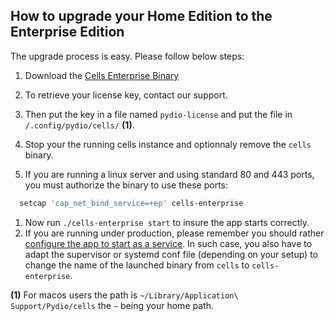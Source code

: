 ## How to upgrade your Home Edition to the Enterprise Edition

The upgrade process is easy. Please follow below steps:

1. Download the [Cells Enterprise Binary](https://pydio.com/en/download)
2. To retrieve your license key, contact our support.
3. Then put the key in a file named `pydio-license` and put the file in `/.config/pydio/cells/` **(1)**.
4. Stop your the running cells instance and optionnaly remove the `cells` binary.

5. If you are running a linux server and using standard 80 and 443 ports, you must authorize the binary to use these ports:

```sh
  setcap 'cap_net_bind_service=+ep' cells-enterprise
```

1. Now run `./cells-enterprise start` to insure the app starts correctly.
1. If you are running under production, please remember you should rather [configure the app to start as a service](https://pydio.com/en/docs/cells/v1/launching-cells-service). In such case, you also have to adapt the supervisor or systemd conf file (depending on your setup) to change the name of the launched binary from `cells` to `cells-enterprise`.

__(1)__ For macos users the path is `~/Library/Application\ Support/Pydio/cells` the `~` being your home path.